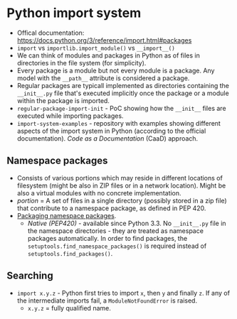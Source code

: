 # Python import system
- Offical documentation: https://docs.python.org/3/reference/import.html#packages
- `import` vs `importlib.import_module()` vs `__import__()`
- We can think of modules and packages in Python as of files in directories in the file system (for simplicity).
- Every package is a module but not every module is a package. Any model with the `__path__` attribute is considered a package.
- Regular packages are typicall implemented as directories containing the `__init__.py` file that's executed implicitly once the package or a module within the package is imported.
- `regular-package-import-init` - PoC showing how the `__init__` files are executed while importing packages.
- `import-system-examples` - repository with examples showing different aspects of the import system in Python (according to the official documentation). *Code as a Documentation* (CaaD) approach.

## Namespace packages
- Consists of various portions which may reside in different locations of filesystem (might be also in ZIP files or in a network location). Might be also a virtual modules with no concrete implementation.
- *portion* = A set of files in a single directory (possibly stored in a zip file) that contribute to a namespace package, as defined in PEP 420.
- [Packaging namespace packages](https://packaging.python.org/en/latest/guides/packaging-namespace-packages/).    
    - *Native (PEP420)* - available since Python 3.3. No `__init__.py` file in the namespace directories - they are treated as namespace packages automatically. In order to find packages, the `setuptools.find_namespace_packages()` is required instead of `setuptools.find_packages()`.

## Searching
- `import x.y.z` - Python first tries to import `x`, then `y` and finally `z`. If any of the intermediate imports fail, a `ModuleNotFoundError` is raised.
    - `x.y.z` = fully qualified name.